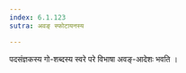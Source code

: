 ```yaml
---
index: 6.1.123
sutra: अवङ् स्फोटायनस्य

---
```

पदसंज्ञकस्य गो-शब्दस्य स्वरे परे विभाषा अवङ्-आदेशः भवति । 